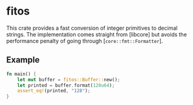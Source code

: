 fitos
====
This crate provides a fast conversion of integer primitives to decimal strings.
The implementation comes straight from [libcore] but avoids the performance
penalty of going through [`core::fmt::Formatter`].

## Example

```rust
fn main() {
    let mut buffer = fitos::Buffer::new();
    let printed = buffer.format(128u64);
    assert_eq!(printed, "128");
}
```